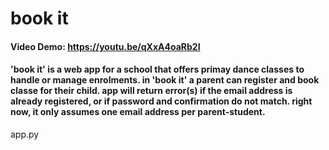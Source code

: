 # book it
#### Video Demo: https://youtu.be/qXxA4oaRb2I
#### 'book it' is a web app for a school that offers primay dance classes to handle or manage enrolments. in 'book it' a parent can register and book classe for their child. app will return error(s) if the email address is already registered, or if password and confirmation do not match. right now, it only assumes one email address per parent-student.

app.py

